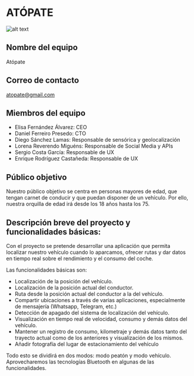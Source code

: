 # ATÓPATE
![alt text](https://rlv.zcache.es/postal_dibujo_animado_del_topo-rcc95b4a785174eeba220c17745d7c598_vgbaq_8byvr_307.jpg)

## Nombre del equipo 

Atópate

## Correo de contacto

atopate@gmail.com

## Miembros del equipo

- Elisa Fernández Álvarez: CEO
- Daniel Ferreiro Presedo: CTO
- Diego Sánchez Lamas: Responsable de sensórica y geolocalización
- Lorena Reverendo Miguéns: Responsable de Social Media y APIs
- Sergio Costa García: Responsable de UX
- Enrique Rodríguez Castañeda: Responsable de UX

## Público objetivo

Nuestro público objetivo se centra en personas mayores de edad, que tengan carnet de conducir y que puedan disponer de un vehículo. Por ello, nuestra orquilla de edad irá desde los 18 años hasta los 75.

## Descripción breve del proyecto y funcionalidades básicas:

Con el proyecto se pretende desarrollar una aplicación que permita localizar nuestro vehículo cuando lo aparcamos, ofrecer rutas y dar datos en tiempo real sobre el rendimiento y el consumo del coche.

Las funcionalidades básicas son: 

- Localización de la posición del vehículo.
- Localización de la posición actual del conductor.
- Ruta desde la posición actual del conductor a la del vehículo.
- Compartir ubicaciones a través de varias aplicaciones, especialmente de mensajería (Whatsapp, Telegram, etc.)
- Detección de apagado del sistema de localización del vehículo.
- Visualización en tiempo real de velocidad, consumo y demás datos del vehículo.
- Mantener un registro de consumo, kilometraje y demás datos tanto del trayecto actual como de los anteriores y visualización de los mismos.
- Añadir fotografía del lugar de estacionamiento del vehículo

Todo esto se dividirá en dos modos: modo peatón y modo vehículo. 
Aprovecharemos las tecnologías Bluetooth en algunas de las funcionalidades.
